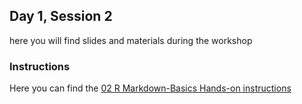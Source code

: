 ## Day 1, Session 2

here you will find slides and materials during the workshop


### Instructions

Here you can find the [02 R Markdown-Basics Hands-on instructions](https://github.com/lisallreiber/R-Workshop/blob/master/02_RMarkdown-Basics/Instructions.html)  
